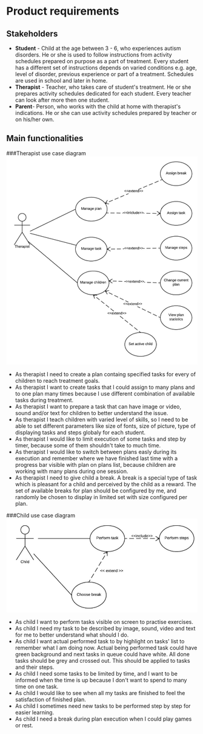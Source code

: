 # Product requirements
## Stakeholders
- **Student** - Child at the age between 3 - 6, who experiences autism disorders. He or she is used to follow instructions from activity schedules prepared on purpose as a part of treatment. Every student has a different set of instructions depends on varied conditions e.g. age, level of disorder, previous experience or part of a treatment. Schedules are used in school and later in home.
- **Therapist** - Teacher, who takes care of student's treatment. He or she prepares activity schedules dedicated for each student. Every teacher can look after more then one student.
- **Parent**- Person, who works with the child at home with therapist's indications. He or she can use activity schedules prepared by teacher or on his/her own.

## Main functionalities

###Therapist use case diagram
![Therapist use case diagram](therapist-use-cases.jpg)

- As therapist I need to create a plan containg specified tasks for every of children to reach treatment goals.
- As therapist I want to create tasks that I could assign to many plans and to one plan many times because I use different combination of available tasks during treatment.
- As therapist I want to prepare a task that can have image or video, sound and/or text for children to better understand the issue.
- As therapist I teach children with varied level of skills, so I need to be able to set different parameters like size of fonts, size of picture, type of displaying tasks and steps globaly for each student.
- As therapist I would like to limit execution of some tasks and step by timer, because some of them shouldn't take to much time.
- As therapist I would like to switch between plans easly during its execution and remember where we have finished last time with a progress bar visible with plan on plans list, because children are working with many plans during one session.
- As therapist I need to give child a break. A break is a special type of task which is pleasant for a child and perceived by the child as a reward. The set of available breaks for plan should be configured by me, and randomly be chosen to display in limited set with size configured per plan.

###Child use case diagram
![Child use case diagram](child-use-cases.jpg)

- As child I want to perform tasks visible on screen to practise exercises.
- As child I need my task to be described by image, sound, video and text for me to better understand what should I do.
- As child I want actual performed task to by highlight on tasks' list to remember what I am doing now. Actual being performed task could have green background and next tasks in queue could have white. All done tasks should be grey and crossed out. This should be applied to tasks and their steps.
- As child I need some tasks to be limited by time, and I want to be informed when the time is up because I don't want to spend to many time on one task.
- As child I would like to see when all my tasks are finished to feel the satisfaction of finished plan.
- As child I sometimes need new tasks to be performed step by step for easier learning.
- As child I need a break during plan execution when I could play games or rest.
